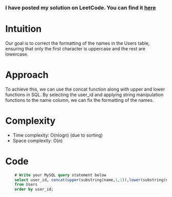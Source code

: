 ### I have posted my solution on LeetCode. You can find it <a href = 'https://leetcode.com/problems/fix-names-in-a-table/solutions/4925195/simple-solution'>here</a>

# Intuition
Our goal is to correct the formatting of the names in the Users table, ensuring that only the first character is uppercase and the rest are lowercase.

# Approach
To achieve this, we can use the concat function along with upper and lower functions in SQL. By selecting the user_id and applying string manipulation functions to the name column, we can fix the formatting of the names.

# Complexity
- Time complexity: O(nlogn) (due to sorting)
- Space complexity: O(n)

# Code
```sql
    # Write your MySQL query statement below
    select user_id, concat(upper(substring(name,1,1)),lower(substring(name,2))) as name
    from Users
    order by user_id;

